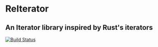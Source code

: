 ReIterator
==========

An Iterator library inspired by Rust's iterators
------------------------------------------------

[![Build Status](https://travis-ci.com/ButteryCrumpet/reiterator.svg?branch=master)](https://travis-ci.com/ButteryCrumpet/reiterator)

